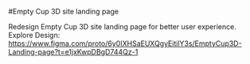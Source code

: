 #Empty Cup 3D site landing page

Redesign Empty Cup 3D site landing page for better user experience. Explore Design: https://www.figma.com/proto/6y0IXHSaEUXQgyEitilY3s/EmptyCup3D-Landing-page?t=e1jxKwpDBgD744Qz-1
